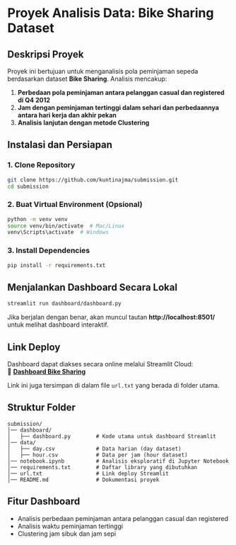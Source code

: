 # Proyek Analisis Data: Bike Sharing Dataset  

## Deskripsi Proyek  
Proyek ini bertujuan untuk menganalisis pola peminjaman sepeda berdasarkan dataset **Bike Sharing**. Analisis mencakup:  
1. **Perbedaan pola peminjaman antara pelanggan casual dan registered di Q4 2012**  
2. **Jam dengan peminjaman tertinggi dalam sehari dan perbedaannya antara hari kerja dan akhir pekan**  
3. **Analisis lanjutan dengan metode Clustering**  

## Instalasi dan Persiapan  
### 1. Clone Repository  
```bash
git clone https://github.com/kuntinajma/submission.git
cd submission
```

### 2. Buat Virtual Environment (Opsional)
```bash
python -m venv venv
source venv/bin/activate  # Mac/Linux
venv\Scripts\activate  # Windows
```

### 3. Install Dependencies  
```bash
pip install -r requirements.txt
```

## Menjalankan Dashboard Secara Lokal  
```bash
streamlit run dashboard/dashboard.py
```
Jika berjalan dengan benar, akan muncul tautan **http://localhost:8501/** untuk melihat dashboard interaktif.  

## Link Deploy  
Dashboard dapat diakses secara online melalui Streamlit Cloud:  
🔗 **[Dashboard Bike Sharing](https://kuntinajmajalia.streamlit.app/)**  

Link ini juga tersimpan di dalam file `url.txt` yang berada di folder utama.  

## Struktur Folder  
```
submission/
│── dashboard/
│   ├── dashboard.py        # Kode utama untuk dashboard Streamlit
│── data/
│   ├── day.csv             # Data harian (day dataset)
│   ├── hour.csv            # Data per jam (hour dataset)
│── notebook.ipynb          # Analisis eksploratif di Jupyter Notebook
│── requirements.txt        # Daftar library yang dibutuhkan
│── url.txt                 # Link deploy Streamlit
│── README.md               # Dokumentasi proyek
```

## Fitur Dashboard  
- Analisis perbedaan peminjaman antara pelanggan casual dan registered  
- Analisis waktu peminjaman tertinggi  
- Clustering jam sibuk dan jam sepi  
